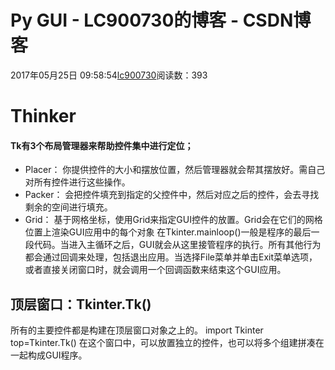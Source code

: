 # Py GUI - LC900730的博客 - CSDN博客
2017年05月25日 09:58:54[lc900730](https://me.csdn.net/LC900730)阅读数：393
# Thinker
#### Tk有3个布局管理器来帮助控件集中进行定位；
- Placer：
你提供控件的大小和摆放位置，然后管理器就会帮其摆放好。需自己对所有控件进行这些操作。 
- Packer：
会把控件填充到指定的父控件中，然后对应之后的控件，会去寻找剩余的空间进行填充。 
- Grid：
基于网格坐标，使用Grid来指定GUI控件的放置。Grid会在它们的网格位置上渲染GUI应用中的每个对象
在Tkinter.mainloop()一般是程序的最后一段代码。当进入主循环之后，GUI就会从这里接管程序的执行。所有其他行为都会通过回调来处理，包括退出应用。当选择File菜单并单击Exit菜单选项，或者直接关闭窗口时，就会调用一个回调函数来结束这个GUI应用。
## 顶层窗口：Tkinter.Tk()
所有的主要控件都是构建在顶层窗口对象之上的。 
import Tkinter 
top=Tkinter.Tk() 
在这个窗口中，可以放置独立的控件，也可以将多个组建拼凑在一起构成GUI程序。
